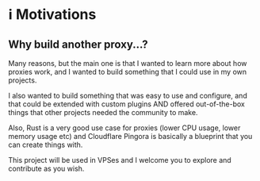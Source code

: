 # ℹ️ Motivations

## Why build another proxy...?

Many reasons, but the main one is that I wanted to learn more about how proxies work, and I wanted to build something that I could use in my own projects.&#x20;

I also wanted to build something that was easy to use and configure, and that could be extended with custom plugins AND offered out-of-the-box things that other projects needed the community to make.

Also, Rust is a very good use case for proxies (lower CPU usage, lower memory usage etc) and Cloudflare Pingora is basically a blueprint that you can create things with.

This project will be used in VPSes and I welcome you to explore and contribute as you wish.
